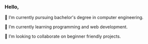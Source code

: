 ### Hello,

🔭 I’m currently pursuing bachelor's degree in computer engineering.

🌱 I’m currently learning programming and web development.

👯 I’m looking to collaborate on beginner friendly projects.
